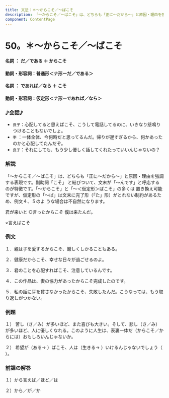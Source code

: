 ```yaml
---
title: 文法：＊～からこそ／～ばこそ
description: 「～からこそ／～ばこそ」は、どちらも「正に～だから～」と原因・理由を強調する表現です。副助詞「こそ」 と結びついて、文末が「～んです」と呼応するのが特徴です。「～からこそ」と「～＜仮定形＞ばこそ」の多くは 置き換え可能ですが、仮定形の「～ば」は文末に完了形（「た」形）がとれない制約があるため、例文４、５のよ うな場合は不自然になります。
component: ContentPage
---
```



# 50。＊～からこそ／～ばこそ
#### 名詞 ： だ／である ＋ からこそ
#### 動詞・形容詞：普通形＜ナ形ーだ／である＞    
#### 名詞 ： であれば／なら ＋ こそ
#### 動詞・形容詞：仮定形＜ナ形ーであれば／なら＞    
### ♪会話♪
- `良子`：心配してると思えばこそ、こうして電話してるのに、いきなり怒鳴りつけることもないでしょ。
- `李` ：一体全体、今何時だと思ってるんだ。帰りが遅すぎるから、何かあったのかと心配してたんだぞ。
- `良子`：それにしても、もう少し優しく話してくれたっていいんじゃないの？
### 解説
「～からこそ／～ばこそ」は、どちらも「正に～だから～」と原因・理由を強調する表現です。副助詞「こそ」 と結びついて、文末が「～んです」と呼応するのが特徴です。「～からこそ」と「～＜仮定形＞ばこそ」の多くは 置き換え可能ですが、仮定形の「～ば」は文末に完了形（「た」形）がとれない制約があるため、例文４、５のよ うな場合は不自然になります。

君が来いと ○言ったからこそ 僕は来たんだ。

×言えばこそ
### 例文
１．親は子を愛するからこそ、厳しくしかることもある。

２．健康だからこそ、幸せな日々が過ごせるのよ。

３．君のことを心配すればこそ、注意しているんです。

４．この作品は、妻の協力があったからこそ完成したのです。

５．私の話に耳を貸さなかったからこそ、失敗したんだ。こうなっては、もう取り返しがつかない。
### 例題
１） 苦し（さ／み）が多いほど、また喜びも大きい。そして、悲し（さ／み）が多いほど、人に優しくなれる。このように人生は、表裏一体だ（からこそ／からには）おもしろいんじゃないか。

２） 希望が（ある→ ）ばこそ、人は（生きる→ ）いけるんじゃないでしょう（ ）。
### 前課の解答
１）から言えば／ほど／は

２）から／が／か
